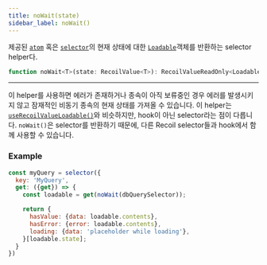 ```yaml
---
title: noWait(state)
sidebar_label: noWait()
---
```


제공된 [`atom`](/docs/api-reference/core/atom) 혹은 [`selector`](/docs/api-reference/core/selector)의 현재 상태에 대한 [`Loadable`](/docs/api-reference/core/Loadable)객체를 반환하는 selector helper다.

```jsx
function noWait<T>(state: RecoilValue<T>): RecoilValueReadOnly<Loadable<T>>
```

---

이 helper를 사용하면 에러가 존재하거나 종속이 아직 보류중인 경우 에러를 발생시키지 않고 잠재적인 비동기 종속의 현재 상태를 가져올 수 있습니다. 이 helper는 [`useRecoilValueLoadable()`](/docs/api-reference/core/useRecoilValueLoadable)와 비슷하지만, hook이 아닌 selector라는 점이 다릅니다. `noWait()`은 selector를 반환하기 때문에, 다른 Recoil selector들과 hook에서 함께 사용할 수 있습니다.

### Example

```jsx
const myQuery = selector({
  key: 'MyQuery',
  get: ({get}) => {
    const loadable = get(noWait(dbQuerySelector));

    return {
      hasValue: {data: loadable.contents},
      hasError: {error: loadable.contents},
      loading: {data: 'placeholder while loading'},
    }[loadable.state];
  }
})

```
